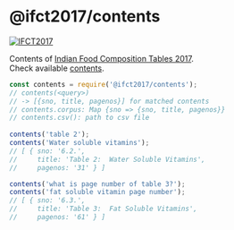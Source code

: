 # @ifct2017/contents

[![IFCT2017](http://ninindia.org/images/ifct_2017.png)](https://www.npmjs.com/package/ifct2017)

Contents of [Indian Food Composition Tables 2017].<br>
Check available [contents].

```javascript
const contents = require('@ifct2017/contents');
// contents(<query>)
// -> [{sno, title, pagenos}] for matched contents
// contents.corpus: Map {sno => {sno, title, pagenos}}
// contents.csv(): path to csv file
 
contents('table 2');
contents('Water soluble vitamins');
// [ { sno: '6.2.',
//     title: 'Table 2:  Water Soluble Vitamins',
//     pagenos: '31' } ]

contents('what is page number of table 3?');
contents('fat soluble vitamin page number');
// [ { sno: '6.3.',
//     title: 'Table 3:  Fat Soluble Vitamins',
//     pagenos: '61' } ]
```


[Indian Food Composition Tables 2017]: http://ifct2017.com/
[contents]: https://github.com/ifct2017/contents/blob/master/index.csv
